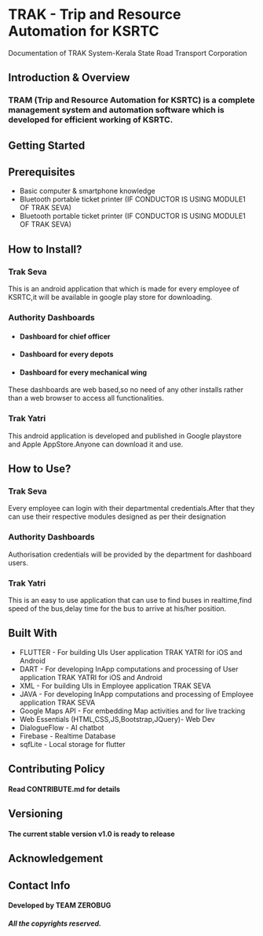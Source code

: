 # TRAK - Trip and Resource Automation for KSRTC
Documentation of TRAK System-Kerala State Road Transport Corporation

## Introduction & Overview
### TRAM (Trip and Resource Automation for KSRTC) is a complete management system and automation software which is developed for efficient working of KSRTC.
## Getting Started
## Prerequisites
- Basic computer & smartphone knowledge
- Bluetooth portable ticket printer (IF CONDUCTOR IS USING MODULE1 OF TRAK SEVA)
- Bluetooth portable ticket printer (IF CONDUCTOR IS USING MODULE1 OF TRAK SEVA)
## How to Install?
### Trak Seva
This is an android application that which is made for every employee of KSRTC,it will be available in google play store for downloading.
### Authority Dashboards
- #### Dashboard for chief officer
- #### Dashboard for every depots
- #### Dashboard for every mechanical wing
These dashboards are web based,so no need of any other installs rather than a web browser to access all functionalities.
### Trak Yatri
This android application is developed and published in Google playstore and Apple AppStore.Anyone can download it and use.
## How to Use?
### Trak Seva
Every employee can login with their departmental credentials.After that they can use their respective modules designed as per their designation
### Authority Dashboards
Authorisation credentials will be provided by the department for dashboard users.
### Trak Yatri
This is an easy to use application that can use to find buses in realtime,find speed of the bus,delay time for the bus to arrive at his/her position.

## Built With
* FLUTTER - For building UIs User application TRAK YATRI for iOS and Android
* DART - For developing InApp computations and processing of User application TRAK YATRI for iOS and Android
* XML - For building UIs in Employee application TRAK SEVA
* JAVA - For developing InApp computations and processing of Employee application TRAK SEVA
* Google Maps API - For embedding Map activities and for live tracking
* Web Essentials (HTML,CSS,JS,Bootstrap,JQuery)- Web Dev
* DialogueFlow - AI chatbot
* Firebase - Realtime Database
* sqfLite - Local storage for flutter
## Contributing Policy
#### Read CONTRIBUTE.md for details
## Versioning
#### The current stable version v1.0 is ready to release
## Acknowledgement

## Contact Info
#### Developed by TEAM ZEROBUG
##### All the copyrights reserved.
